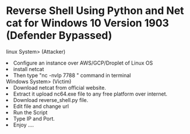 # Reverse Shell Using Python and Net cat for Windows 10 Version 1903 (Defender Bypassed)
linux System> (Attacker)
<li>Configure an instance over AWS/GCP/Droplet of Linux OS </li>
<li>install netcat </li>
<li>Then type "nc -nvlp 7788 " command in terminal </li>
Windows System> (Victim)
<li>Download netcat from official website. </li>
<li>Extract it upload nc64.exe file to any free platform over internet. </li>
<li>Download reverse_shell.py file. </li>
<li> Edit file and change url </li>
<li> Run the Script </li>
<li> Type IP and Port. </li>
<Done>
<li> Enjoy ....</li>

